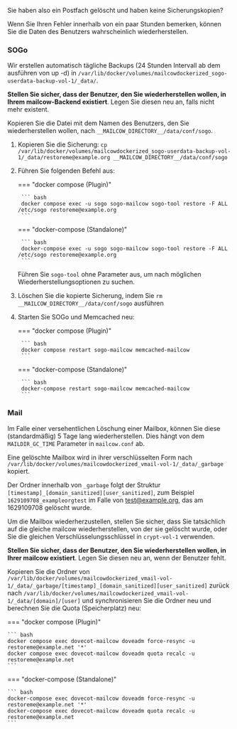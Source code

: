 Sie haben also ein Postfach gelöscht und haben keine Sicherungskopien?

Wenn Sie Ihren Fehler innerhalb von ein paar Stunden bemerken, können Sie die Daten des Benutzers wahrscheinlich wiederherstellen.

### SOGo

Wir erstellen automatisch tägliche Backups (24 Stunden Intervall ab dem ausführen von up -d) in `/var/lib/docker/volumes/mailcowdockerized_sogo-userdata-backup-vol-1/_data/`.

**Stellen Sie sicher, dass der Benutzer, den Sie wiederherstellen wollen, in Ihrem mailcow-Backend existiert**. Legen Sie diesen neu an, falls nicht mehr existent.

Kopieren Sie die Datei mit dem Namen des Benutzers, den Sie wiederherstellen wollen, nach `__MAILCOW_DIRECTORY__/data/conf/sogo`.

1. Kopieren Sie die Sicherung: `cp /var/lib/docker/volumes/mailcowdockerized_sogo-userdata-backup-vol-1/_data/restoreme@example.org __MAILCOW_DIRECTORY__/data/conf/sogo`

2. Führen Sie folgenden Befehl aus:

    === "docker compose (Plugin)"

        ``` bash
        docker compose exec -u sogo sogo-mailcow sogo-tool restore -F ALL /etc/sogo restoreme@example.org
        ```

    === "docker-compose (Standalone)"

        ``` bash
        docker-compose exec -u sogo sogo-mailcow sogo-tool restore -F ALL /etc/sogo restoreme@example.org
        ```

    Führen Sie `sogo-tool` ohne Parameter aus, um nach möglichen Wiederherstellungsoptionen zu suchen.

3. Löschen Sie die kopierte Sicherung, indem Sie `rm __MAILCOW_DIRECTORY__/data/conf/sogo` ausführen

4. Starten Sie SOGo und Memcached neu: 

    === "docker compose (Plugin)"

        ``` bash
        docker compose restart sogo-mailcow memcached-mailcow
        ```

    === "docker-compose (Standalone)"

        ``` bash
        docker-compose restart sogo-mailcow memcached-mailcow
        ```

### Mail

Im Falle einer versehentlichen Löschung einer Mailbox, können Sie diese (standardmäßig) 5 Tage lang wiederherstellen. Dies hängt von dem `MAILDIR_GC_TIME` Parameter in `mailcow.conf` ab.

Eine gelöschte Mailbox wird in ihrer verschlüsselten Form nach `/var/lib/docker/volumes/mailcowdockerized_vmail-vol-1/_data/_garbage` kopiert.

Der Ordner innerhalb von `_garbage` folgt der Struktur `[timestamp]_[domain_sanitized][user_sanitized]`, zum Beispiel `1629109708_exampleorgtest` im Falle von test@example.org, das am 1629109708 gelöscht wurde.

Um die Mailbox wiederherzustellen, stellen Sie sicher, dass Sie tatsächlich auf die gleiche mailcow wiederherstellen, von der sie gelöscht wurde, oder Sie die gleichen Verschlüsselungsschlüssel in `crypt-vol-1` verwenden.

**Stellen Sie sicher, dass der Benutzer, den Sie wiederherstellen wollen, in Ihrer mailcow existiert**. Legen Sie diesen neu an, wenn der Benutzer fehlt.

Kopieren Sie die Ordner von `/var/lib/docker/volumes/mailcowdockerized_vmail-vol-1/_data/_garbage/[timestamp]_[domain_sanitized][user_sanitized]` zurück nach `/var/lib/docker/volumes/mailcowdockerized_vmail-vol-1/_data/[domain]/[user]` und synchronisieren Sie die Ordner neu und berechnen Sie die Quota (Speicherplatz) neu:


=== "docker compose (Plugin)"

    ``` bash
    docker compose exec dovecot-mailcow doveadm force-resync -u restoreme@example.net '*'
    docker compose exec dovecot-mailcow doveadm quota recalc -u restoreme@example.net
    ```

=== "docker-compose (Standalone)"

    ``` bash
    docker-compose exec dovecot-mailcow doveadm force-resync -u restoreme@example.net '*'
    docker-compose exec dovecot-mailcow doveadm quota recalc -u restoreme@example.net
    ```